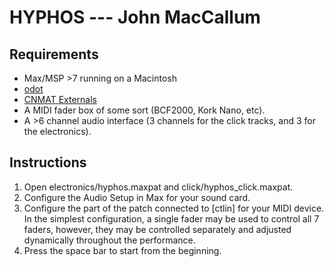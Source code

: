 # HYPHOS --- John MacCallum

## Requirements
* Max/MSP >7 running on a Macintosh
* [odot](https://github.com/CNMAT/CNMAT-odot)
* [CNMAT Externals](https://github.com/CNMAT/CNMAT-Externs)
* A MIDI fader box of some sort (BCF2000, Kork Nano, etc).
* A >6 channel audio interface (3 channels for the click tracks, and 3 for the electronics).

## Instructions
1. Open electronics/hyphos.maxpat and click/hyphos_click.maxpat.
1. Configure the Audio Setup in Max for your sound card.
1. Configure the part of the patch connected to [ctlin] for your MIDI device. In the simplest configuration, a single fader may be used to control all 7 faders, however, they may be controlled separately and adjusted dynamically throughout the performance.
1. Press the space bar to start from the beginning.
